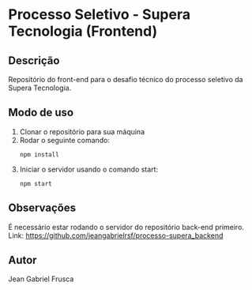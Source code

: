 # Processo Seletivo - Supera Tecnologia (Frontend)

## Descrição

Repositório do front-end para o desafio técnico do processo seletivo da Supera Tecnologia.

## Modo de uso

1. Clonar o repositório para sua máquina
2. Rodar o seguinte comando:
   ```
   npm install
   ```
3. Iniciar o servidor usando o comando start:
   ```
   npm start
   ```

## Observações

É necessário estar rodando o servidor do repositório back-end primeiro. Link: https://github.com/jeangabrielrsf/processo-supera_backend

## Autor

Jean Gabriel Frusca
